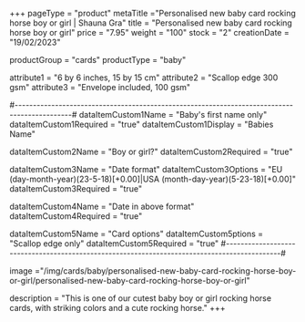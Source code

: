 +++
pageType = "product"
metaTitle ="Personalised new baby card rocking horse boy or girl | Shauna Gra"
title = "Personalised new baby card rocking horse boy or girl"
price = "7.95"
weight = "100"
stock = "2"
creationDate = "19/02/2023"

productGroup = "cards"
productType = "baby"

attribute1 = "6 by 6 inches, 15 by 15 cm" 
attribute2 = "Scallop edge 300 gsm"
attribute3 = "Envelope included, 100 gsm"

#---------------------------------------------------------------------------------------------#
dataItemCustom1Name = "Baby's first name only"
dataItemCustom1Required = "true"
dataItemCustom1Display = "Babies Name"

dataItemCustom2Name = "Boy or girl?"
dataItemCustom2Required = "true"

dataItemCustom3Name = "Date format"
dataItemCustom3Options = "EU (day-month-year)(23-5-18)[+0.00]|USA (month-day-year)(5-23-18)[+0.00]"
dataItemCustom3Required = "true"

dataItemCustom4Name = "Date in above format"
dataItemCustom4Required = "true"

dataItemCustom5Name = "Card options"
dataItemCustom5ptions = "Scallop edge only"
dataItemCustom5Required = "true"
#---------------------------------------------------------------------------------------------#

image ="/img/cards/baby/personalised-new-baby-card-rocking-horse-boy-or-girl/personalised-new-baby-card-rocking-horse-boy-or-girl"

description = "This is one of our cutest baby boy or girl rocking horse cards, with striking colors and a cute rocking horse."
+++